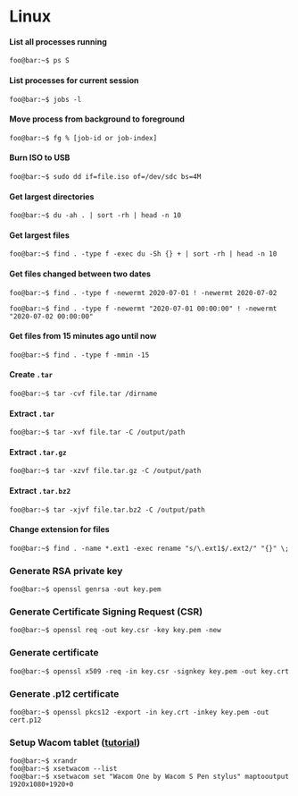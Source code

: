 # Linux

#### List all processes running
```console
foo@bar:~$ ps S
```

#### List processes for current session
```console
foo@bar:~$ jobs -l
```

#### Move process from background to foreground
```console
foo@bar:~$ fg % [job-id or job-index]
```

#### Burn ISO to USB
```console
foo@bar:~$ sudo dd if=file.iso of=/dev/sdc bs=4M
```

#### Get largest directories
```console
foo@bar:~$ du -ah . | sort -rh | head -n 10
```

#### Get largest files
```console
foo@bar:~$ find . -type f -exec du -Sh {} + | sort -rh | head -n 10
```

#### Get files changed between two dates
```console
foo@bar:~$ find . -type f -newermt 2020-07-01 ! -newermt 2020-07-02
```

```console
foo@bar:~$ find . -type f -newermt "2020-07-01 00:00:00" ! -newermt "2020-07-02 00:00:00"
```

#### Get files from 15 minutes ago until now
```console
foo@bar:~$ find . -type f -mmin -15
```

#### Create `.tar`
```console
foo@bar:~$ tar -cvf file.tar /dirname
```

#### Extract `.tar`
```console
foo@bar:~$ tar -xvf file.tar -C /output/path
```

#### Extract `.tar.gz`
```console
foo@bar:~$ tar -xzvf file.tar.gz -C /output/path
```

#### Extract `.tar.bz2`
```console
foo@bar:~$ tar -xjvf file.tar.bz2 -C /output/path
```

#### Change extension for files
```console
foo@bar:~$ find . -name *.ext1 -exec rename "s/\.ext1$/.ext2/" "{}" \;
```

### Generate RSA private key
```console
foo@bar:~$ openssl genrsa -out key.pem
```

### Generate Certificate Signing Request (CSR)
```console
foo@bar:~$ openssl req -out key.csr -key key.pem -new
```

### Generate certificate
```console
foo@bar:~$ openssl x509 -req -in key.csr -signkey key.pem -out key.crt
```

### Generate .p12 certificate
```console
foo@bar:~$ openssl pkcs12 -export -in key.crt -inkey key.pem -out cert.p12
```

### Setup Wacom tablet ([tutorial](https://github.com/linuxwacom/xf86-input-wacom/wiki/Dual-and-Multi-Monitor-Set-Up-II))
```console
foo@bar:~$ xrandr
foo@bar:~$ xsetwacom --list
foo@bar:~$ xsetwacom set "Wacom One by Wacom S Pen stylus" maptooutput 1920x1080+1920+0
```

